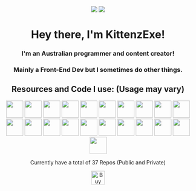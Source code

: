 <div align="center">
  <img src="http://github-readme-streak-stats.herokuapp.com?user=KittenzExe&theme=tokyonight-duo&hide_border=true&date_format=j%20M%5B%20Y%5D&card_width=450&ring=7D77D7&fire=7D77D7&stroke=404040&currStreakLabel=7D77D7&sideLabels=7D77D7&dates=F4F4F4&sideNums=F4F4F4&currStreakNum=F4F4F4&background=EB000000)">
  <img src="https://github-profile-trophy.vercel.app/?username=kittenzexe&theme=discord&no-frame=true&no-bg=true&column=3&row=2&margin-w=5"/>
</div>
<div align="center">
  <h1>Hey there, I'm KittenzExe!</h1>
  <h3>I'm an Australian programmer and content creator!</h3>
  <h3>Mainly a Front-End Dev but I sometimes do other things.</h3>
  <h2>Resources and Code I use: (Usage may vary)</h2>
  <p>   
    <img src="https://cdn.jsdelivr.net/gh/devicons/devicon/icons/blender/blender-original.svg" width="45" height="45"/>
    <img src="https://cdn.jsdelivr.net/gh/devicons/devicon/icons/csharp/csharp-original.svg" width="45" height="45"/>
    <img src="https://cdn.jsdelivr.net/gh/devicons/devicon/icons/css3/css3-original.svg" width="45" height="45"/>
    <img src="https://cdn.jsdelivr.net/gh/devicons/devicon/icons/digitalocean/digitalocean-original.svg" width="45" height="45"/>
    <img src="https://cdn.jsdelivr.net/gh/devicons/devicon/icons/firebase/firebase-plain.svg" width="45" height="45"/>
    <img src="https://cdn.jsdelivr.net/gh/devicons/devicon/icons/firefox/firefox-plain.svg" width="45" height="45"/>
    <img src="https://cdn.jsdelivr.net/gh/devicons/devicon/icons/git/git-original.svg" width="45" height="45"/>
    <img src="https://cdn.jsdelivr.net/gh/devicons/devicon/icons/github/github-original.svg" width="45" height="45"/>
    <img src="https://cdn.jsdelivr.net/gh/devicons/devicon/icons/googlecloud/googlecloud-original.svg" width="45" height="45"/>
    <img src="https://cdn.jsdelivr.net/gh/devicons/devicon/icons/html5/html5-original.svg" width="45" height="45"/>
    <img src="https://cdn.jsdelivr.net/gh/devicons/devicon/icons/illustrator/illustrator-plain.svg" width="45" height="45"/>
    <img src="https://cdn.jsdelivr.net/gh/devicons/devicon/icons/javascript/javascript-original.svg" width="45" height="45"/>
    <img src="https://cdn.jsdelivr.net/gh/devicons/devicon/icons/lua/lua-original-wordmark.svg" width="45" height="45"/>
    <img src="https://cdn.jsdelivr.net/gh/devicons/devicon/icons/python/python-original.svg" width="45" height="45"/>
    <img src="https://cdn.jsdelivr.net/gh/devicons/devicon/icons/pytorch/pytorch-original.svg" width="45" height="45"/>
    <img src="https://cdn.jsdelivr.net/gh/devicons/devicon/icons/rust/rust-plain.svg" width="45" height="45"/>
    <img src="https://cdn.jsdelivr.net/gh/devicons/devicon/icons/svelte/svelte-original.svg" width="45" height="45"/>
    <img src="https://cdn.jsdelivr.net/gh/devicons/devicon/icons/trello/trello-plain.svg" width="45" height="45"/>
    <img src="https://cdn.jsdelivr.net/gh/devicons/devicon/icons/typescript/typescript-original.svg" width="45" height="45"/>
    <img src="https://cdn.jsdelivr.net/gh/devicons/devicon/icons/vscode/vscode-original.svg" width="45" height="45"/>
    <img src="https://cdn.jsdelivr.net/gh/devicons/devicon/icons/windows8/windows8-original.svg" width="45" height="45"/>
  </p>
  <p>Currently have a total of 37 Repos (Public and Private)</p>
  <a href='https://ko-fi.com/K3K6ILI1Q' target='_blank'><img height='36' style='border:0px;height:36px;' src='https://storage.ko-fi.com/cdn/kofi2.png?v=3' border='0' alt='Buy Me a Coffee at ko-fi.com' /></a>
</div>
